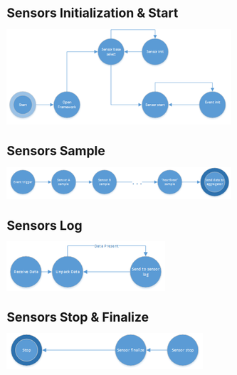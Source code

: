 
# Sensors Initialization & Start
![ORCM RAS Monitoring - Initialization](2-Build-and-Installation-Guide/2.3-RAS-Monitoring/sensors-init.png)

# Sensors Sample
![ORCM RAS Monitoring - Sample](2-Build-and-Installation-Guide/2.3-RAS-Monitoring/sensors-sample.png)

# Sensors Log
![ORCM RAS Monitoring - Sample](2-Build-and-Installation-Guide/2.3-RAS-Monitoring/sensors-log.png)

# Sensors Stop & Finalize
![ORCM RAS Monitoring - Sample](2-Build-and-Installation-Guide/2.3-RAS-Monitoring/sensors-finalize.png)


